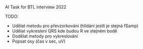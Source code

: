 AI Task for BTL interview 2022

TODO:
- Udělat metodu pro převzorkování (hlídání jestli je stejná fSamp)
- Udělat vykreslení QRS kde budou R ve stejném bodě
- Dodělat metody pro vykreslování
- Popsat osy (čas v sec, uV)
